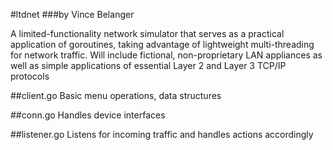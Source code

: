 #ltdnet
###by Vince Belanger

A limited-functionality network simulator that serves as a practical application of goroutines, taking advantage of lightweight multi-threading for network traffic.
Will include fictional, non-proprietary LAN appliances as well as simple applications of essential Layer 2 and Layer 3 TCP/IP protocols

##client.go
Basic menu operations, data structures

##conn.go
Handles device interfaces

##listener.go
Listens for incoming traffic and handles actions accordingly
